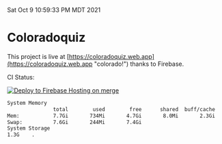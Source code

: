 Sat Oct  9 10:59:33 PM MDT 2021

# Coloradoquiz


This project is live at [https://coloradoquiz.web.app](https://coloradoquiz.web.app "colorado!") thanks to Firebase.

CI Status: 

[![Deploy to Firebase Hosting on merge](https://github.com/teamkushal/coloradoquiz/actions/workflows/firebase-hosting-merge.yml/badge.svg)](https://github.com/teamkushal/coloradoquiz/actions/workflows/firebase-hosting-merge.yml)

```bash
System Memory
               total        used        free      shared  buff/cache   available
Mem:           7.7Gi       734Mi       4.7Gi       8.0Mi       2.3Gi       6.6Gi
Swap:          7.6Gi       244Mi       7.4Gi
System Storage
1.3G	.
```
```bash
